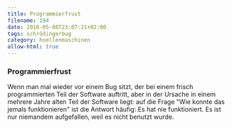 ```yaml
---
title: Programmierfrust
filename: 194
date: 2016-05-08T23:07:21+02:00
tags: schrödingerbug
category: hoellenmaschinen
allow-html: true
---
```

### Programmierfrust
<p>Wenn man mal wieder vor einem Bug sitzt, der bei einem frisch programmierten Teil der Software auftritt, aber in der Ursache in einem mehrere Jahre alten Teil der Software liegt: auf die Frage "Wie konnte das jemals funktionieren" ist die Antwort häufig: Es hat nie funktioniert. Es ist nur niemandem aufgefallen, weil es nicht benutzt wurde.</p>
